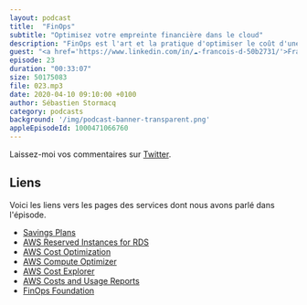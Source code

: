 ```yaml
---
layout: podcast
title:  "FinOps"
subtitle: "Optimisez votre empreinte financière dans le cloud"
description: "FinOps est l'art et la pratique d'optimiser le coût d'une infrastructure cloud, sans ralentir l'innovation ou mettre des barrières aux développeurs.  Découvrez ce nouveau métier de l'informatique fait de technologie, d'ingénierie financière, et de connaissance du (des) métier(s)"
guest: "<a href='https://www.linkedin.com/in/☁-francois-d-50b2731/'>Francois Denis</a>, Consultant en Transformation Cloud, CloudReach"
episode: 23
duration: "00:33:07"
size: 50175083
file: 023.mp3  
date: 2020-04-10 09:10:00 +0100
author: Sébastien Stormacq
category: podcasts
background: '/img/podcast-banner-transparent.png'
appleEpisodeId: 1000471066760
---
```


Laissez-moi vos commentaires sur [Twitter](https://twitter.com/sebsto).

## Liens

Voici les liens vers les pages des services dont nous avons parlé dans l'épisode.

- [Savings Plans](https://aws.amazon.com/savingsplans/)
- [AWS Reserved Instances for RDS](https://aws.amazon.com/rds/reserved-instances/)
- [AWS Cost Optimization](https://aws.amazon.com/pricing/cost-optimization/)
- [AWS Compute Optimizer](https://aws.amazon.com/compute-optimizer/)
- [AWS Cost Explorer](https://aws.amazon.com/aws-cost-management/aws-cost-explorer/)
- [AWS Costs and Usage Reports](https://docs.aws.amazon.com/cur/latest/userguide/what-is-cur.html)
- [FinOps Foundation](https://www.finops.org/)
